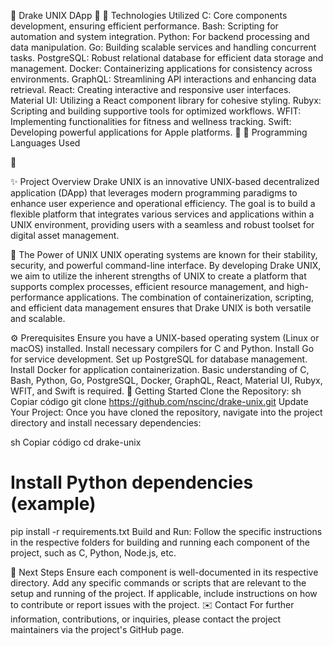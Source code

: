 🦅 Drake UNIX DApp 🦅
🌌 Technologies Utilized
C: Core components development, ensuring efficient performance.
Bash: Scripting for automation and system integration.
Python: For backend processing and data manipulation.
Go: Building scalable services and handling concurrent tasks.
PostgreSQL: Robust relational database for efficient data storage and management.
Docker: Containerizing applications for consistency across environments.
GraphQL: Streamlining API interactions and enhancing data retrieval.
React: Creating interactive and responsive user interfaces.
Material UI: Utilizing a React component library for cohesive styling.
Rubyx: Scripting and building supportive tools for optimized workflows.
WFIT: Implementing functionalities for fitness and wellness tracking.
Swift: Developing powerful applications for Apple platforms. 🍏
🌟 Programming Languages Used


🍏

✨ Project Overview
Drake UNIX is an innovative UNIX-based decentralized application (DApp) that leverages modern programming paradigms to enhance user experience and operational efficiency. The goal is to build a flexible platform that integrates various services and applications within a UNIX environment, providing users with a seamless and robust toolset for digital asset management.

🤖 The Power of UNIX
UNIX operating systems are known for their stability, security, and powerful command-line interface. By developing Drake UNIX, we aim to utilize the inherent strengths of UNIX to create a platform that supports complex processes, efficient resource management, and high-performance applications. The combination of containerization, scripting, and efficient data management ensures that Drake UNIX is both versatile and scalable.

⚙️ Prerequisites
Ensure you have a UNIX-based operating system (Linux or macOS) installed.
Install necessary compilers for C and Python.
Install Go for service development.
Set up PostgreSQL for database management.
Install Docker for application containerization.
Basic understanding of C, Bash, Python, Go, PostgreSQL, Docker, GraphQL, React, Material UI, Rubyx, WFIT, and Swift is required.
🚀 Getting Started
Clone the Repository:
sh
Copiar código
git clone https://github.com/nscinc/drake-unix.git
Update Your Project:
Once you have cloned the repository, navigate into the project directory and install necessary dependencies:

sh
Copiar código
cd drake-unix
# Install Python dependencies (example)
pip install -r requirements.txt
Build and Run:
Follow the specific instructions in the respective folders for building and running each component of the project, such as C, Python, Node.js, etc.

🔧 Next Steps
Ensure each component is well-documented in its respective directory.
Add any specific commands or scripts that are relevant to the setup and running of the project.
If applicable, include instructions on how to contribute or report issues with the project.
✉️ Contact
For further information, contributions, or inquiries, please contact the project maintainers via the project's GitHub page.

